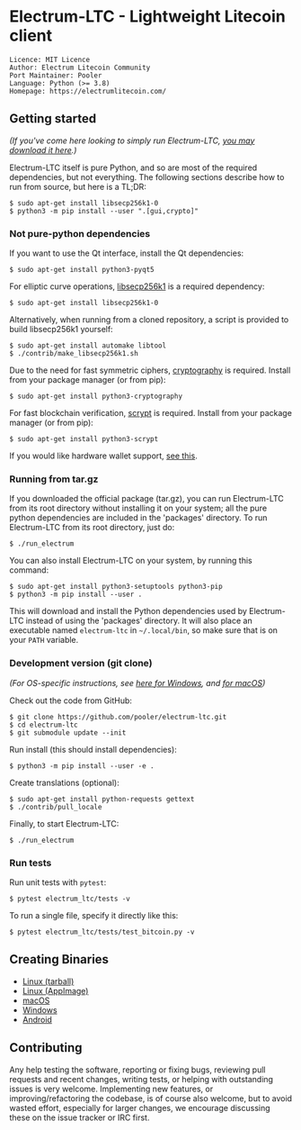 # Electrum-LTC - Lightweight Litecoin client

```
Licence: MIT Licence
Author: Electrum Litecoin Community
Port Maintainer: Pooler
Language: Python (>= 3.8)
Homepage: https://electrumlitecoin.com/
```


## Getting started

_(If you've come here looking to simply run Electrum-LTC,
[you may download it here](https://electrumlitecoin.com/#download).)_

Electrum-LTC itself is pure Python, and so are most of the required dependencies,
but not everything. The following sections describe how to run from source, but here
is a TL;DR:

```
$ sudo apt-get install libsecp256k1-0
$ python3 -m pip install --user ".[gui,crypto]"
```

### Not pure-python dependencies

If you want to use the Qt interface, install the Qt dependencies:
```
$ sudo apt-get install python3-pyqt5
```

For elliptic curve operations,
[libsecp256k1](https://github.com/bitcoin-core/secp256k1)
is a required dependency:
```
$ sudo apt-get install libsecp256k1-0
```

Alternatively, when running from a cloned repository, a script is provided to build
libsecp256k1 yourself:
```
$ sudo apt-get install automake libtool
$ ./contrib/make_libsecp256k1.sh
```

Due to the need for fast symmetric ciphers,
[cryptography](https://github.com/pyca/cryptography) is required.
Install from your package manager (or from pip):
```
$ sudo apt-get install python3-cryptography
```

For fast blockchain verification,
[scrypt](https://github.com/holgern/py-scrypt) is required.
Install from your package manager (or from pip):
```
$ sudo apt-get install python3-scrypt
```

If you would like hardware wallet support,
[see this](https://github.com/spesmilo/electrum-docs/blob/master/hardware-linux.rst).


### Running from tar.gz

If you downloaded the official package (tar.gz), you can run
Electrum-LTC from its root directory without installing it on your
system; all the pure python dependencies are included in the 'packages'
directory. To run Electrum-LTC from its root directory, just do:
```
$ ./run_electrum
```

You can also install Electrum-LTC on your system, by running this command:
```
$ sudo apt-get install python3-setuptools python3-pip
$ python3 -m pip install --user .
```

This will download and install the Python dependencies used by
Electrum-LTC instead of using the 'packages' directory.
It will also place an executable named `electrum-ltc` in `~/.local/bin`,
so make sure that is on your `PATH` variable.


### Development version (git clone)

_(For OS-specific instructions, see [here for Windows](contrib/build-wine/README_windows.md),
and [for macOS](contrib/osx/README_macos.md))_

Check out the code from GitHub:
```
$ git clone https://github.com/pooler/electrum-ltc.git
$ cd electrum-ltc
$ git submodule update --init
```

Run install (this should install dependencies):
```
$ python3 -m pip install --user -e .
```

Create translations (optional):
```
$ sudo apt-get install python-requests gettext
$ ./contrib/pull_locale
```

Finally, to start Electrum-LTC:
```
$ ./run_electrum
```

### Run tests

Run unit tests with `pytest`:
```
$ pytest electrum_ltc/tests -v
```

To run a single file, specify it directly like this:
```
$ pytest electrum_ltc/tests/test_bitcoin.py -v
```

## Creating Binaries

- [Linux (tarball)](contrib/build-linux/sdist/README.md)
- [Linux (AppImage)](contrib/build-linux/appimage/README.md)
- [macOS](contrib/osx/README.md)
- [Windows](contrib/build-wine/README.md)
- [Android](contrib/android/Readme.md)


## Contributing

Any help testing the software, reporting or fixing bugs, reviewing pull requests
and recent changes, writing tests, or helping with outstanding issues is very welcome.
Implementing new features, or improving/refactoring the codebase, is of course
also welcome, but to avoid wasted effort, especially for larger changes,
we encourage discussing these on the issue tracker or IRC first.

